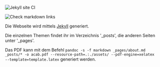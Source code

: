 ![Jekyll site CI](https://github.com/beschlagnahmt-org/website/workflows/Jekyll%20site%20CI/badge.svg)


![Check markdown links](https://github.com/beschlagnahmt-org/beschlagnahmt/workflows/Check%20markdown%20links/badge.svg)

Die Webseite wird mittels [Jekyll](https://jekyllrb.com/) generiert. 

Die einzelnen Themen findet ihr im Verzeichnis '_posts', die anderen Seiten unter '_pages'.

Das PDF kann mit dem Befehl
`pandoc -s -f markdown _pages/about.md _posts/* -o acab.pdf --resource-path=.:./assets/ --pdf-engine=xelatex --template=template.latex`
generiert werden.
